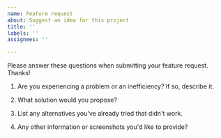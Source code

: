 ```yaml
---
name: Feature request
about: Suggest an idea for this project
title: ''
labels: ''
assignees: ''

---
```


Please answer these questions when submitting your feature request. Thanks!

1. Are you experiencing a problem or an inefficiency? If so, describe it.


2. What solution would you propose?


3. List any alternatives you've already tried that didn't work.


4. Any other information or screenshots you'd like to provide?